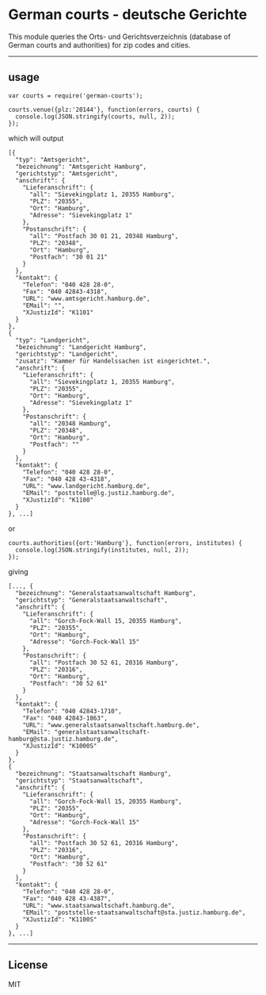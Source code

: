 German courts - deutsche Gerichte
=============

This module queries the Orts- und Gerichtsverzeichnis (database of German courts and authorities) for zip codes and cities.

----
## usage
    var courts = require('german-courts');

    courts.venue({plz:'20144'}, function(errors, courts) {
      console.log(JSON.stringify(courts, null, 2));
    });

which will output

    [{
      "typ": "Amtsgericht",
      "bezeichnung": "Amtsgericht Hamburg",
      "gerichtstyp": "Amtsgericht",
      "anschrift": {
        "Lieferanschrift": {
          "all": "Sievekingplatz 1, 20355 Hamburg",
          "PLZ": "20355",
          "Ort": "Hamburg",
          "Adresse": "Sievekingplatz 1"
        },
        "Postanschrift": {
          "all": "Postfach 30 01 21, 20348 Hamburg",
          "PLZ": "20348",
          "Ort": "Hamburg",
          "Postfach": "30 01 21"
        }
      },
      "kontakt": {
        "Telefon": "040 428 28-0",
        "Fax": "040 42843-4318",
        "URL": "www.amtsgericht.hamburg.de",
        "EMail": "",
        "XJustizId": "K1101"
      }
    },
    {
      "typ": "Landgericht",
      "bezeichnung": "Landgericht Hamburg",
      "gerichtstyp": "Landgericht",
      "zusatz": "Kammer für Handelssachen ist eingerichtet.",
      "anschrift": {
        "Lieferanschrift": {
          "all": "Sievekingplatz 1, 20355 Hamburg",
          "PLZ": "20355",
          "Ort": "Hamburg",
          "Adresse": "Sievekingplatz 1"
        },
        "Postanschrift": {
          "all": "20348 Hamburg",
          "PLZ": "20348",
          "Ort": "Hamburg",
          "Postfach": ""
        }
      },
      "kontakt": {
        "Telefon": "040 428 28-0",
        "Fax": "040 428 43-4318",
        "URL": "www.landgericht.hamburg.de",
        "EMail": "poststelle@lg.justiz.hamburg.de",
        "XJustizId": "K1100"
      }
    }, ...]

or

    courts.authorities({ort:'Hamburg'}, function(errors, institutes) {
      console.log(JSON.stringify(institutes, null, 2));
    });

giving

    [..., {
      "bezeichnung": "Generalstaatsanwaltschaft Hamburg",
      "gerichtstyp": "Generalstaatsanwaltschaft",
      "anschrift": {
        "Lieferanschrift": {
          "all": "Gorch-Fock-Wall 15, 20355 Hamburg",
          "PLZ": "20355",
          "Ort": "Hamburg",
          "Adresse": "Gorch-Fock-Wall 15"
        },
        "Postanschrift": {
          "all": "Postfach 30 52 61, 20316 Hamburg",
          "PLZ": "20316",
          "Ort": "Hamburg",
          "Postfach": "30 52 61"
        }
      },
      "kontakt": {
        "Telefon": "040 42843-1710",
        "Fax": "040 42843-1863",
        "URL": "www.generalstaatsanwaltschaft.hamburg.de",
        "EMail": "generalstaatsanwaltschaft-hamburg@sta.justiz.hamburg.de",
        "XJustizId": "K1000S"
      }
    },
    {
      "bezeichnung": "Staatsanwaltschaft Hamburg",
      "gerichtstyp": "Staatsanwaltschaft",
      "anschrift": {
        "Lieferanschrift": {
          "all": "Gorch-Fock-Wall 15, 20355 Hamburg",
          "PLZ": "20355",
          "Ort": "Hamburg",
          "Adresse": "Gorch-Fock-Wall 15"
        },
        "Postanschrift": {
          "all": "Postfach 30 52 61, 20316 Hamburg",
          "PLZ": "20316",
          "Ort": "Hamburg",
          "Postfach": "30 52 61"
        }
      },
      "kontakt": {
        "Telefon": "040 428 28-0",
        "Fax": "040 428 43-4387",
        "URL": "www.staatsanwaltschaft.hamburg.de",
        "EMail": "poststelle-staatsanwaltschaft@sta.justiz.hamburg.de",
        "XJustizId": "K1100S"
      }
    }, ...]


----
## License
MIT
